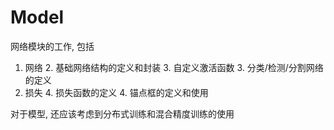 
# Model

网络模块的工作, 包括

1. 网络
   2. 基础网络结构的定义和封装
   3. 自定义激活函数
   3. 分类/检测/分割网络的定义
3. 损失
   4. 损失函数的定义
   4. 锚点框的定义和使用

对于模型, 还应该考虑到分布式训练和混合精度训练的使用
